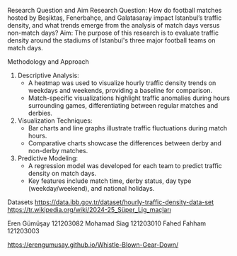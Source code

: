 
Research Question and Aim
Research Question: How do football matches hosted by Beşiktaş, Fenerbahçe, and Galatasaray impact Istanbul’s traffic density, and what trends emerge from the analysis of match days versus non-match days?
Aim: The purpose of this research is to evaluate traffic density around the stadiums of Istanbul's three major football teams on match days.

Methodology and Approach
1. Descriptive Analysis:
    * A heatmap was used to visualize hourly traffic density trends on weekdays and weekends, providing a baseline for comparison.
    * Match-specific visualizations highlight traffic anomalies during hours surrounding games, differentiating between regular matches and derbies.
2. Visualization Techniques:
    * Bar charts and line graphs illustrate traffic fluctuations during match hours.
    * Comparative charts showcase the differences between derby and non-derby matches.
3. Predictive Modeling:
    * A regression model was developed for each team to predict traffic density on match days.
    * Key features include match time, derby status, day type (weekday/weekend), and national holidays.

Datasets
https://data.ibb.gov.tr/dataset/hourly-traffic-density-data-set
https://tr.wikipedia.org/wiki/2024-25_Süper_Lig_maçları

Eren Gümüşay 121203082
Mohamad Siag 121203010
Fahed Fahham 121203003
 
https://erengumusay.github.io/Whistle-Blown-Gear-Down/

